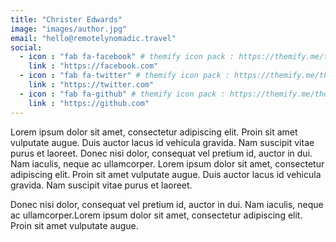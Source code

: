 ```yaml
---
title: "Christer Edwards"
image: "images/author.jpg"
email: "hello@remotelynomadic.travel"
social:
  - icon : "fab fa-facebook" # themify icon pack : https://themify.me/themify-icons
    link : "https://facebook.com"
  - icon : "fab fa-twitter" # themify icon pack : https://themify.me/themify-icons
    link : "https://twitter.com"
  - icon : "fab fa-github" # themify icon pack : https://themify.me/themify-icons
    link : "https://github.com"
---
```


Lorem ipsum dolor sit amet, consectetur adipiscing elit. Proin sit amet vulputate augue. Duis auctor lacus id vehicula gravida. Nam suscipit vitae purus et laoreet. Donec nisi dolor, consequat vel pretium id, auctor in dui. Nam iaculis, neque ac ullamcorper. Lorem ipsum dolor sit amet, consectetur adipiscing elit. Proin sit amet vulputate augue. Duis auctor lacus id vehicula gravida. Nam suscipit vitae purus et laoreet.

Donec nisi dolor, consequat vel pretium id, auctor in dui. Nam iaculis, neque ac ullamcorper.Lorem ipsum dolor sit amet, consectetur adipiscing elit. Proin sit amet vulputate augue. 
